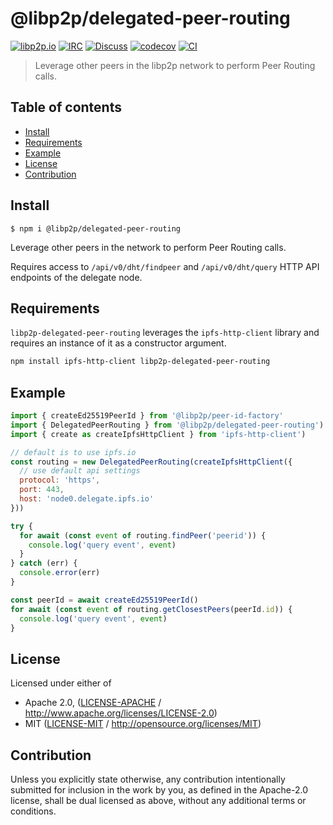 # @libp2p/delegated-peer-routing <!-- omit in toc -->

[![libp2p.io](https://img.shields.io/badge/project-libp2p-yellow.svg?style=flat-square)](http://libp2p.io/)
[![IRC](https://img.shields.io/badge/freenode-%23libp2p-yellow.svg?style=flat-square)](http://webchat.freenode.net/?channels=%23libp2p)
[![Discuss](https://img.shields.io/discourse/https/discuss.libp2p.io/posts.svg?style=flat-square)](https://discuss.libp2p.io)
[![codecov](https://img.shields.io/codecov/c/github/libp2p/js-libp2p-delegated-peer-routing.svg?style=flat-square)](https://codecov.io/gh/libp2p/js-libp2p-delegated-peer-routing)
[![CI](https://img.shields.io/github/workflow/status/libp2p/js-libp2p-interfaces/test%20&%20maybe%20release/master?style=flat-square)](https://github.com/libp2p/js-libp2p-delegated-peer-routing/actions/workflows/js-test-and-release.yml)

> Leverage other peers in the libp2p network to perform Peer Routing calls.

## Table of contents <!-- omit in toc -->

- [Install](#install)
- [Requirements](#requirements)
- [Example](#example)
- [License](#license)
- [Contribution](#contribution)

## Install

```console
$ npm i @libp2p/delegated-peer-routing
```

Leverage other peers in the network to perform Peer Routing calls.

Requires access to `/api/v0/dht/findpeer` and `/api/v0/dht/query` HTTP API endpoints of the delegate node.

## Requirements

`libp2p-delegated-peer-routing` leverages the `ipfs-http-client` library and requires an instance of it as a constructor argument.

```sh
npm install ipfs-http-client libp2p-delegated-peer-routing
```

## Example

```js
import { createEd25519PeerId } from '@libp2p/peer-id-factory'
import { DelegatedPeerRouting } from '@libp2p/delegated-peer-routing')
import { create as createIpfsHttpClient } from 'ipfs-http-client')

// default is to use ipfs.io
const routing = new DelegatedPeerRouting(createIpfsHttpClient({
  // use default api settings
  protocol: 'https',
  port: 443,
  host: 'node0.delegate.ipfs.io'
}))

try {
  for await (const event of routing.findPeer('peerid')) {
    console.log('query event', event)
  }
} catch (err) {
  console.error(err)
}

const peerId = await createEd25519PeerId()
for await (const event of routing.getClosestPeers(peerId.id)) {
  console.log('query event', event)
}
```

## License

Licensed under either of

- Apache 2.0, ([LICENSE-APACHE](LICENSE-APACHE) / <http://www.apache.org/licenses/LICENSE-2.0>)
- MIT ([LICENSE-MIT](LICENSE-MIT) / <http://opensource.org/licenses/MIT>)

## Contribution

Unless you explicitly state otherwise, any contribution intentionally submitted for inclusion in the work by you, as defined in the Apache-2.0 license, shall be dual licensed as above, without any additional terms or conditions.
